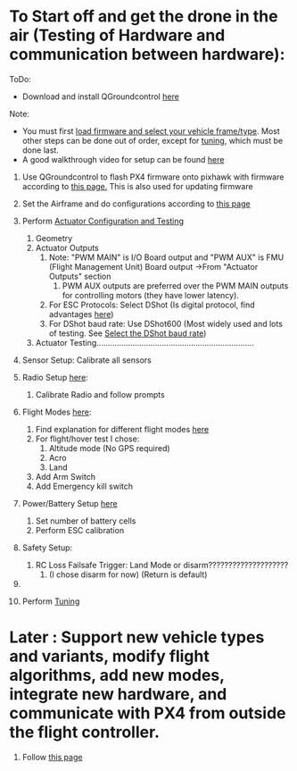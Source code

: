 

# To Start off and get the drone in the air (Testing of Hardware and communication between hardware):

ToDo:
- Download and install QGroundcontrol [here](http://qgroundcontrol.com/downloads/)

Note: 
- You must first [load firmware and select your vehicle frame/type](https://docs.px4.io/main/en/config/#firmware-vehicle-selection). Most other steps can be done out of order, except for [tuning](https://docs.px4.io/main/en/config/#tuning), which must be done last.
- A good walkthrough video for setup can be found [here](https://www.youtube.com/watch?v=BNzeVGD8IZI&ab_channel=AlexFache)

1. Use QGroundcontrol to flash PX4 firmware onto pixhawk with firmware according to [this page.](https://docs.px4.io/main/en/config/firmware.html) This is also used for updating firmware
2. Set the Airframe and do configurations according to [this page](https://docs.px4.io/main/en/config/airframe.html)
3. Perform [ Actuator Configuration and Testing](https://docs.px4.io/main/en/config/actuators.html)
	1. Geometry 
	2. Actuator Outputs
		1. Note: "PWM MAIN"  is I/O Board output and "PWM AUX" is FMU (Flight Management Unit) Board output ->From "Actuator Outputs" section
			1. PWM AUX outputs are preferred over the PWM MAIN outputs for controlling motors (they have lower latency).
		2. For ESC Protocols: Select DShot (Is digital protocol, find advantages [here](https://oscarliang.com/dshot/#Requirement-For-Flight-Controller))
		3. For DShot baud rate: Use DShot600 (Most widely used and lots of testing. See [Select the DShot baud rate](https://ardupilot.org/copter/docs/common-dshot-escs.html))
	3. Actuator Testing......................................................................
4. Sensor Setup: Calibrate all sensors
5. Radio Setup [here](https://docs.px4.io/v1.13/en/config/radio.html): 
	1. Calibrate Radio and follow prompts
6. Flight Modes [here](https://docs.px4.io/v1.13/en/config/flight_mode.html):
	1. Find explanation for different flight modes [here](https://docs.px4.io/main/en/flight_modes_mc/)
	2. For flight/hover test I chose:
		1. Altitude mode (No GPS required)
		2. Acro
		3. Land
	3. Add Arm Switch
	4. Add Emergency kill switch
7. Power/Battery Setup [here](https://docs.px4.io/v1.13/en/config/battery.html)
	1. Set number of battery cells
	2. Perform ESC calibration 
8. Safety Setup:
	1. RC Loss Failsafe Trigger: Land Mode or disarm????????????????????
		1. (I chose disarm for now) (Return is default)
9. 





10. Perform [Tuning](https://docs.px4.io/main/en/config/#tuning)


# Later : Support new vehicle types and variants, modify flight algorithms, add new modes, integrate new hardware, and communicate with PX4 from outside the flight controller.

1. Follow [this page](https://docs.px4.io/main/en/development/development.html)











